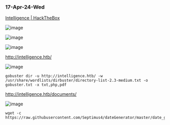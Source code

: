 ### 17-Apr-24-Wed

[Intelligence | HackTheBox](https://app.hackthebox.com/machines/Intelligence)

![image](https://github.com/r1skkam/HackTheBox-Walkthroughs/assets/58542375/c0bc425d-5177-4221-ba78-5f8c58c6bf9f)

![image](https://github.com/r1skkam/HackTheBox-Walkthroughs/assets/58542375/ad99ed03-4ed8-4b8a-9332-413eb4fbd3bb)

![image](https://github.com/r1skkam/HackTheBox-Walkthroughs/assets/58542375/1f003e13-d59c-41a0-b223-153d0bdae335)

http://intelligence.htb/

![image](https://github.com/r1skkam/HackTheBox-Walkthroughs/assets/58542375/5f22afe5-782c-4d9d-b28d-592462668bad)

```
gobuster dir -u http://intelligence.htb/ -w /usr/share/wordlists/dirbuster/directory-list-2.3-medium.txt -o gobuster.txt -x txt,php,pdf
```

http://intelligence.htb/documents/

![image](https://github.com/r1skkam/HackTheBox-Walkthroughs/assets/58542375/75adf1b5-2687-4198-bbfa-73a1157267c3)

```
wget -c https://raw.githubusercontent.com/Septimus4/dateGenerator/master/date_generator.py
```

